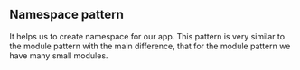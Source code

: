 ## Namespace pattern

It helps us to create namespace for our app. This pattern is very similar to the module pattern with the main difference, that for the module pattern we have many small modules.
